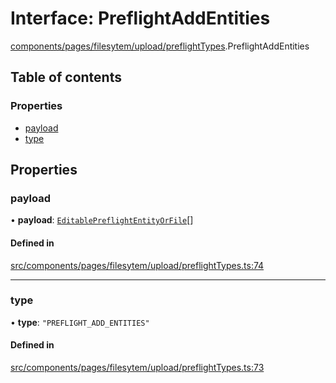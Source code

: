 # Interface: PreflightAddEntities

[components/pages/filesytem/upload/preflightTypes](../wiki/components.pages.filesytem.upload.preflightTypes).PreflightAddEntities

## Table of contents

### Properties

- [payload](../wiki/components.pages.filesytem.upload.preflightTypes.PreflightAddEntities#payload)
- [type](../wiki/components.pages.filesytem.upload.preflightTypes.PreflightAddEntities#type)

## Properties

### payload

• **payload**: [`EditablePreflightEntityOrFile`](../wiki/components.pages.filesytem.upload.preflightTypes#editablepreflightentityorfile)[]

#### Defined in

[src/components/pages/filesytem/upload/preflightTypes.ts:74](https://github.com/ExperimentsByFileFighter/WebApp-PoC-technical-Documentation/blob/5171d3e/src/components/pages/filesytem/upload/preflightTypes.ts#L74)

___

### type

• **type**: ``"PREFLIGHT_ADD_ENTITIES"``

#### Defined in

[src/components/pages/filesytem/upload/preflightTypes.ts:73](https://github.com/ExperimentsByFileFighter/WebApp-PoC-technical-Documentation/blob/5171d3e/src/components/pages/filesytem/upload/preflightTypes.ts#L73)
